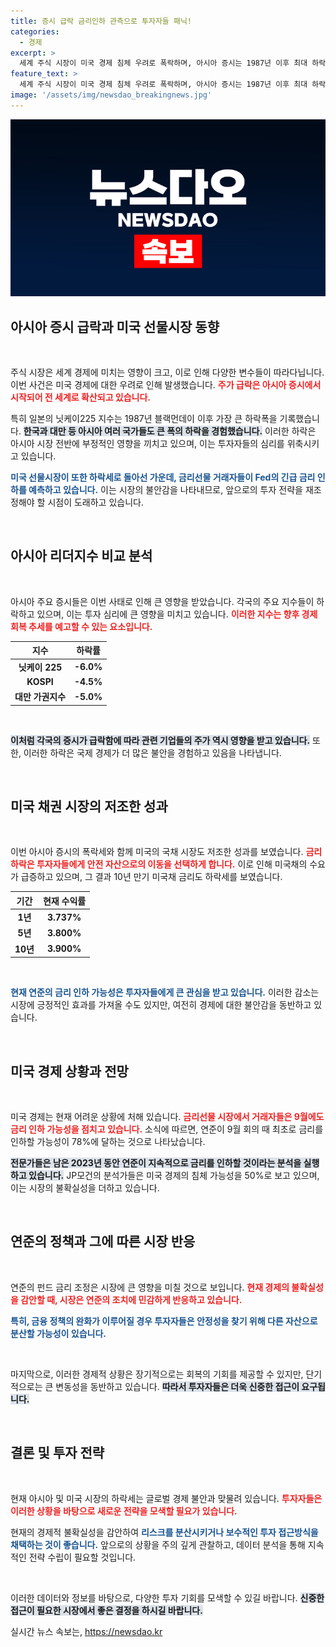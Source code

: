 ```yaml
---
title: 증시 급락 금리인하 관측으로 투자자들 패닉!
categories:
  - 경제
excerpt: >
  세계 주식 시장이 미국 경제 침체 우려로 폭락하며, 아시아 증시는 1987년 이후 최대 하락세를 기록했다. 금리 인하 전망이 커지고 있는 가운데, 미연준의 향후 결정이 주목받고 있다.
feature_text: >
  세계 주식 시장이 미국 경제 침체 우려로 폭락하며, 아시아 증시는 1987년 이후 최대 하락세를 기록했다. 금리 인하 전망이 커지고 있는 가운데, 미연준의 향후 결정이 주목받고 있다.
image: '/assets/img/newsdao_breakingnews.jpg'
---
```


<p><img src="/assets/img/newsdao_breakingnews.jpg" alt="ranknews 속보" /></p>

<h2 data-ke-size="size26">아시아 증시 급락과 미국 선물시장 동향</h2>

<p data-ke-size="size16">&nbsp;</p> 

<p>주식 시장은 세계 경제에 미치는 영향이 크고, 이로 인해 다양한 변수들이 따라다닙니다. 이번 사건은 미국 경제에 대한 우려로 인해 발생했습니다. <b><span style="color: #ee2323;">주가 급락은 아시아 증시에서 시작되어 전 세계로 확산되고 있습니다.</span></b></p>

<p>특히 일본의 닛케이225 지수는 1987년 블랙먼데이 이후 가장 큰 하락폭을 기록했습니다. <b><span style="background-color: #21538527;">한국과 대만 등 아시아 여러 국가들도 큰 폭의 하락을 경험했습니다.</span></b> 이러한 하락은 아시아 시장 전반에 부정적인 영향을 끼치고 있으며, 이는 투자자들의 심리를 위축시키고 있습니다. </p>

<p><b><span style="color: #1a5490;">미국 선물시장이 또한 하락세로 돌아선 가운데, 금리선물 거래자들이 Fed의 긴급 금리 인하를 예측하고 있습니다.</span></b> 이는 시장의 불안감을 나타내므로, 앞으로의 투자 전략을 재조정해야 할 시점이 도래하고 있습니다.</p>

<p data-ke-size="size16">&nbsp;</p>

<h2 data-ke-size="size26">아시아 리더지수 비교 분석</h2>

<p data-ke-size="size16">&nbsp;</p>

<p>아시아 주요 증시들은 이번 사태로 인해 큰 영향을 받았습니다. 각국의 주요 지수들이 하락하고 있으며, 이는 투자 심리에 큰 영향을 미치고 있습니다. <b><span style="color: #ee2323;">이러한 지수는 향후 경제 회복 추세를 예고할 수 있는 요소입니다.</span></b></p>

<table>
    <thead>
        <tr>
            <th style="text-align: center;">지수</th>
            <th style="text-align: center;">하락률</th>
        </tr>
    </thead>
    <tbody>
        <tr>
            <td style="text-align: center; height: 17px;"><b>닛케이 225</b></td>
            <td style="text-align: center; height: 17px;"><b>-6.0%</b></td>
        </tr>
        <tr>
            <td style="text-align: center; height: 17px;"><b>KOSPI</b></td>
            <td style="text-align: center; height: 17px;"><b>-4.5%</b></td>
        </tr>
        <tr>
            <td style="text-align: center; height: 17px;"><b>대만 가권지수</b></td>
            <td style="text-align: center; height: 17px;"><b>-5.0%</b></td>
        </tr>
    </tbody>
</table>

<p data-ke-size="size16">&nbsp;</p>

<p><b><span style="background-color: #21538527;">이처럼 각국의 증시가 급락함에 따라 관련 기업들의 주가 역시 영향을 받고 있습니다.</span></b> 또한, 이러한 하락은 국제 경제가 더 많은 불안을 경험하고 있음을 나타냅니다.</p>

<p data-ke-size="size16">&nbsp;</p>

<h2 data-ke-size="size26">미국 채권 시장의 저조한 성과</h2>

<p data-ke-size="size16">&nbsp;</p>

<p>이번 아시아 증시의 폭락세와 함께 미국의 국채 시장도 저조한 성과를 보였습니다. <b><span style="color: #ee2323;">금리 하락은 투자자들에게 안전 자산으로의 이동을 선택하게 합니다.</span></b> 이로 인해 미국채의 수요가 급증하고 있으며, 그 결과 10년 만기 미국채 금리도 하락세를 보였습니다.</p>

<table>
    <thead>
        <tr>
            <th style="text-align: center;">기간</th>
            <th style="text-align: center;">현재 수익률</th>
        </tr>
    </thead>
    <tbody>
        <tr>
            <td style="text-align: center; height: 17px;"><b>1년</b></td>
            <td style="text-align: center; height: 17px;"><b>3.737%</b></td>
        </tr>
        <tr>
            <td style="text-align: center; height: 17px;"><b>5년</b></td>
            <td style="text-align: center; height: 17px;"><b>3.800%</b></td>
        </tr>
        <tr>
            <td style="text-align: center; height: 17px;"><b>10년</b></td>
            <td style="text-align: center; height: 17px;"><b>3.900%</b></td>
        </tr>
    </tbody>
</table>

<p data-ke-size="size16">&nbsp;</p>

<p><b><span style="color: #1a5490;">현재 연준의 금리 인하 가능성은 투자자들에게 큰 관심을 받고 있습니다.</span></b> 이러한 감소는 시장에 긍정적인 효과를 가져올 수도 있지만, 여전히 경제에 대한 불안감을 동반하고 있습니다.</p>

<p data-ke-size="size16">&nbsp;</p>

<h2 data-ke-size="size26">미국 경제 상황과 전망</h2>

<p data-ke-size="size16">&nbsp;</p>

<p>미국 경제는 현재 어려운 상황에 처해 있습니다. <b><span style="color: #ee2323;">금리선물 시장에서 거래자들은 9월에도 금리 인하 가능성을 점치고 있습니다.</span></b> 소식에 따르면, 연준이 9월 회의 때 최초로 금리를 인하할 가능성이 78%에 달하는 것으로 나타났습니다.</p>

<p><b><span style="background-color: #21538527;">전문가들은 남은 2023년 동안 연준이 지속적으로 금리를 인하할 것이라는 분석을 실행하고 있습니다.</span></b> JP모건의 분석가들은 미국 경제의 침체 가능성을 50%로 보고 있으며, 이는 시장의 불확실성을 더하고 있습니다. </p>

<p data-ke-size="size16">&nbsp;</p>

<h2 data-ke-size="size26">연준의 정책과 그에 따른 시장 반응</h2>

<p data-ke-size="size16">&nbsp;</p>

<p>연준의 펀드 금리 조정은 시장에 큰 영향을 미칠 것으로 보입니다. <b><span style="color: #ee2323;">현재 경제의 불확실성을 감안할 때, 시장은 연준의 조치에 민감하게 반응하고 있습니다.</span></b></p>

<p><b><span style="color: #1a5490;">특히, 금융 정책의 완화가 이루어질 경우 투자자들은 안정성을 찾기 위해 다른 자산으로 분산할 가능성이 있습니다.</span></b> </p>

<p data-ke-size="size16">&nbsp;</p>

<p>마지막으로, 이러한 경제적 상황은 장기적으로는 회복의 기회를 제공할 수 있지만, 단기적으로는 큰 변동성을 동반하고 있습니다. <b><span style="background-color: #21538527;">따라서 투자자들은 더욱 신중한 접근이 요구됩니다.</span></b> </p>

<p data-ke-size="size16">&nbsp;</p> 

<h2 data-ke-size="size26">결론 및 투자 전략</h2>

<p data-ke-size="size16">&nbsp;</p>

<p>현재 아시아 및 미국 시장의 하락세는 글로벌 경제 불안과 맞물려 있습니다. <b><span style="color: #ee2323;">투자자들은 이러한 상황을 바탕으로 새로운 전략을 모색할 필요가 있습니다.</span></b></p>

<p>현재의 경제적 불확실성을 감안하여 <b><span style="color: #1a5490;">리스크를 분산시키거나 보수적인 투자 접근방식을 채택하는 것이 좋습니다.</span></b> 앞으로의 상황을 주의 깊게 관찰하고, 데이터 분석을 통해 지속적인 전략 수립이 필요할 것입니다. </p>

<p data-ke-size="size16">&nbsp;</p> 

<p>이러한 데이터와 정보를 바탕으로, 다양한 투자 기회를 모색할 수 있길 바랍니다. <b><span style="background-color: #21538527;">신중한 접근이 필요한 시장에서 좋은 결정을 하시길 바랍니다.</span></b> </p>
실시간 뉴스 속보는, <a href="https://newsdao.kr" rel="dofollow">https://newsdao.kr</a>



